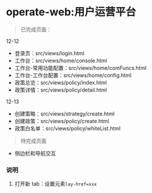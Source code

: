 # operate-web:用户运营平台

> 已完成页面：

12-12

- 登录页：src/views/login.html
- 工作台：src/views/home/console.html
- 工作台-常用功能配置：src/views/home/comFuncs.html
- 工作台-工作台配置：src/views/home/config.html
- 政策总览：src/views/policy/index.html
- 政策详情：src/views/policy/detail.html

12-13

- 创建策略：src/views/strategy/create.html
- 创建政策：src/views/policy/create.html
- 政策白名单：src/views/policy/whiteList.html

> 待完成页面

- 侧边栏和导航交互

### 说明

1. 打开新 tab：设置元素`lay-href=xxx`
